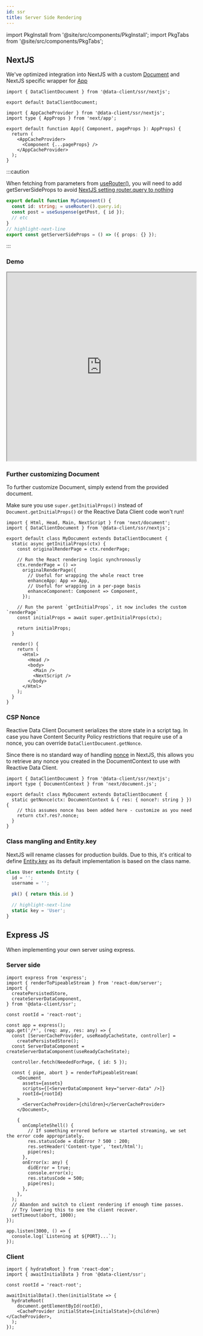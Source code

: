 ```yaml
---
id: ssr
title: Server Side Rendering
---
```


import PkgInstall from '@site/src/components/PkgInstall';
import PkgTabs from '@site/src/components/PkgTabs';

<head>
  <title>Server Side Rendering Integrations - NextJS, Express</title>
  <meta name="docsearch:pagerank" content="10"/>
</head>

## NextJS

We've optimized integration into NextJS with a custom [Document](https://nextjs.org/docs/advanced-features/custom-document)
and NextJS specific wrapper for [App](https://nextjs.org/docs/advanced-features/custom-app)

<PkgTabs pkgs="@data-client/ssr @data-client/redux redux" />

```tsx title="pages/_document.tsx"
import { DataClientDocument } from '@data-client/ssr/nextjs';

export default DataClientDocument;
```

```tsx title="pages/_app.tsx"
import { AppCacheProvider } from '@data-client/ssr/nextjs';
import type { AppProps } from 'next/app';

export default function App({ Component, pageProps }: AppProps) {
  return (
    <AppCacheProvider>
      <Component {...pageProps} />
    </AppCacheProvider>
  );
}
```

:::caution

When fetching from parameters from [useRouter()](https://nextjs.org/docs/api-reference/next/router#userouter), you will need to
add getServerSideProps to avoid [NextJS setting router.query to nothing](https://nextjs.org/docs/advanced-features/automatic-static-optimization)

```typescript
export default function MyComponent() {
  const id: string; = useRouter().query.id;
  const post = useSuspense(getPost, { id });
  // etc
}
// highlight-next-line
export const getServerSideProps = () => ({ props: {} });
```

:::

### Demo

<iframe
  loading="lazy"
  src="https://stackblitz.com/github/data-client/rest-hooks/tree/master/examples/nextjs?embed=1&file=pages%2FAssetPrice.tsx&hidedevtools=1&view=both&terminalHeight=1&showSidebar=0&hideNavigation=1"
  width="100%"
  height="500"
></iframe>

### Further customizing Document

To further customize Document, simply extend from the provided document.

Make sure you use `super.getInitialProps()` instead of `Document.getInitialProps()`
or the Reactive Data Client code won't run!

```tsx title="pages/_document.tsx"
import { Html, Head, Main, NextScript } from 'next/document';
import { DataClientDocument } from '@data-client/ssr/nextjs';

export default class MyDocument extends DataClientDocument {
  static async getInitialProps(ctx) {
    const originalRenderPage = ctx.renderPage;

    // Run the React rendering logic synchronously
    ctx.renderPage = () =>
      originalRenderPage({
        // Useful for wrapping the whole react tree
        enhanceApp: App => App,
        // Useful for wrapping in a per-page basis
        enhanceComponent: Component => Component,
      });

    // Run the parent `getInitialProps`, it now includes the custom `renderPage`
    const initialProps = await super.getInitialProps(ctx);

    return initialProps;
  }

  render() {
    return (
      <Html>
        <Head />
        <body>
          <Main />
          <NextScript />
        </body>
      </Html>
    );
  }
}
```

### CSP Nonce

Reactive Data Client Document serializes the store state in a script tag. In case you have
Content Security Policy restrictions that require use of a nonce, you can override
`DataClientDocument.getNonce`.

Since there is no standard way of handling [nonce](https://developer.mozilla.org/en-US/docs/Web/HTML/Global_attributes/nonce)
in NextJS, this allows you
to retrieve any nonce you created in the DocumentContext to use with Reactive Data Client.

```tsx title="pages/_document.tsx"
import { DataClientDocument } from '@data-client/ssr/nextjs';
import type { DocumentContext } from 'next/document.js';

export default class MyDocument extends DataClientDocument {
  static getNonce(ctx: DocumentContext & { res: { nonce?: string } }) {
    // this assumes nonce has been added here - customize as you need
    return ctx?.res?.nonce;
  }
}
```

### Class mangling and Entity.key

NextJS will rename classes for production builds. Due to this, it's critical to
define [Entity.key](/rest/api/Entity#key) as its default implementation is based on
the class name.

```ts
class User extends Entity {
  id = '';
  username = '';

  pk() { return this.id }

  // highlight-next-line
  static key = 'User';
}
```

## Express JS

When implementing your own server using express.

<PkgTabs pkgs="@data-client/ssr @data-client/redux redux" />

### Server side

```tsx
import express from 'express';
import { renderToPipeableStream } from 'react-dom/server';
import {
  createPersistedStore,
  createServerDataComponent,
} from '@data-client/ssr';

const rootId = 'react-root';

const app = express();
app.get('/*', (req: any, res: any) => {
  const [ServerCacheProvider, useReadyCacheState, controller] =
    createPersistedStore();
  const ServerDataComponent = createServerDataComponent(useReadyCacheState);

  controller.fetch(NeededForPage, { id: 5 });

  const { pipe, abort } = renderToPipeableStream(
    <Document
      assets={assets}
      scripts={[<ServerDataComponent key="server-data" />]}
      rootId={rootId}
    >
      <ServerCacheProvider>{children}</ServerCacheProvider>
    </Document>,

    {
      onCompleteShell() {
        // If something errored before we started streaming, we set the error code appropriately.
        res.statusCode = didError ? 500 : 200;
        res.setHeader('Content-type', 'text/html');
        pipe(res);
      },
      onError(x: any) {
        didError = true;
        console.error(x);
        res.statusCode = 500;
        pipe(res);
      },
    },
  );
  // Abandon and switch to client rendering if enough time passes.
  // Try lowering this to see the client recover.
  setTimeout(abort, 1000);
});

app.listen(3000, () => {
  console.log(`Listening at ${PORT}...`);
});
````

### Client

```tsx
import { hydrateRoot } from 'react-dom';
import { awaitInitialData } from '@data-client/ssr';

const rootId = 'react-root';

awaitInitialData().then(initialState => {
  hydrateRoot(
    document.getElementById(rootId),
    <CacheProvider initialState={initialState}>{children}</CacheProvider>,
  );
});
```
